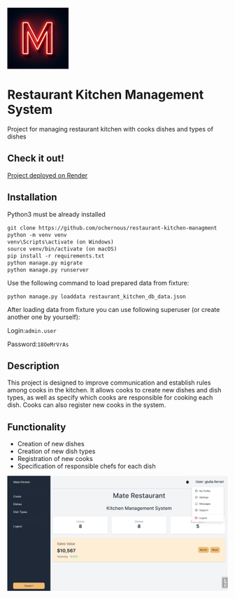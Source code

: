 ![](logo.jpg)

# Restaurant Kitchen Management System 

Project for managing restaurant kitchen with cooks dishes and types of dishes

## Check it out!

[Project deployed on Render](PAST_LINK_HERE)

## Installation

Python3 must be already installed

```shell
git clone https://github.com/ochernous/restaurant-kitchen-managment
python -m venv venv
venv\Scripts\activate (on Windows)
source venv/bin/activate (on macOS)
pip install -r requirements.txt
python manage.py migrate
python manage.py runserver
```
Use the following command to load prepared data from fixture:
```shell
python manage.py loaddata restaurant_kitchen_db_data.json
```
After loading data from fixture you can use following superuser (or create another one by yourself):

Login:```admin.user```

Password:```18OeMrVrAs```

## Description
This project is designed to improve communication and establish rules among cooks in the kitchen. It allows cooks to 
create new dishes and dish types, as well as specify which cooks are responsible for cooking each dish.
Cooks can also register new cooks in the system.

## Functionality
- Creation of new dishes
- Creation of new dish types
- Registration of new cooks
- Specification of responsible chefs for each dish

![Website Interface](demo.jpg)
